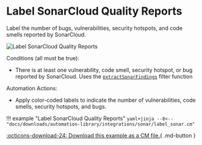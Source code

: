 # Label SonarCloud Quality Reports
Label the number of bugs, vulnerabilities, security hotspots, and code smells reported by SonarCloud.

![Label SonarCloud Quality Reports](/automations/integrations/sonar/label-sonar/label-sonar.png)

Conditions (all must be true):

* There is at least one vulnerability, code smell, security hotspot, or bug reported by SonarCloud. Uses the [`extractSonarFindings`](https://docs.gitstream.cm/filter-functions/#extractsonarfindings) filter function

Automation Actions:

* Apply color-coded labels to indicate the number of vulnerabilities, code smells, security hotspots, and bugs.

!!! example "Label SonarCloud Quality Reports"
    ```yaml+jinja
    --8<-- "docs/downloads/automation-library/integrations/sonar/label_sonar.cm"
    ```
    <div class="result" markdown>
      <span>
      [:octicons-download-24: Download this example as a CM file.](/downloads/automation-library/integrations/sonar/label_sonar.cm){ .md-button }
      </span>
    </div>



